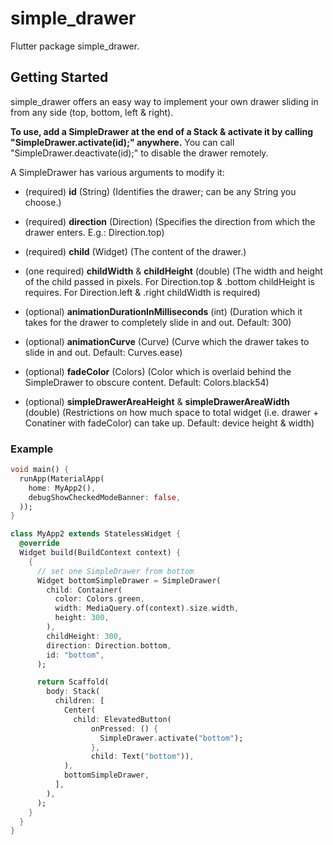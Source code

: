 # simple_drawer

Flutter package simple_drawer.

## Getting Started

simple_drawer offers an easy way to implement your own drawer sliding in from any side (top, bottom, left & right).

**To use, add a SimpleDrawer at the end of a Stack & activate it by calling "SimpleDrawer.activate(id);" anywhere.**
You can call "SimpleDrawer.deactivate(id);" to disable the drawer remotely.

A SimpleDrawer has various arguments to modify it:

- (required) **id** (String) (Identifies the drawer; can be any String you choose.)
- (required) **direction** (Direction) (Specifies the direction from which the drawer enters. E.g.: Direction.top)
- (required) **child** (Widget) (The content of the drawer.)

- (one required) **childWidth** & **childHeight** (double) (The width and height of the child passed in pixels. For Direction.top & .bottom childHeight is requires. For Direction.left & .right childWidth is required)

- (optional) **animationDurationInMilliseconds** (int) (Duration which it takes for the drawer to completely slide in and out. Default: 300)
- (optional) **animationCurve** (Curve) (Curve which the drawer takes to slide in and out. Default: Curves.ease)
- (optional) **fadeColor** (Colors) (Color which is overlaid behind the SimpleDrawer to obscure content. Default: Colors.black54)
- (optional) **simpleDrawerAreaHeight** & **simpleDrawerAreaWidth** (double) (Restrictions on how much space to total widget (i.e. drawer + Conatiner with fadeColor) can take up. Default: device height & width)

### Example

```dart
void main() {
  runApp(MaterialApp(
    home: MyApp2(),
    debugShowCheckedModeBanner: false,
  ));
}

class MyApp2 extends StatelessWidget {
  @override
  Widget build(BuildContext context) {
    {
      // set one SimpleDrawer from bottom
      Widget bottomSimpleDrawer = SimpleDrawer(
        child: Container(
          color: Colors.green,
          width: MediaQuery.of(context).size.width,
          height: 300,
        ),
        childHeight: 300,
        direction: Direction.bottom,
        id: "bottom",
      );

      return Scaffold(
        body: Stack(
          children: [
            Center(
              child: ElevatedButton(
                  onPressed: () {
                    SimpleDrawer.activate("bottom");
                  },
                  child: Text("bottom")),
            ),
            bottomSimpleDrawer,
          ],
        ),
      );
    }
  }
}
```
